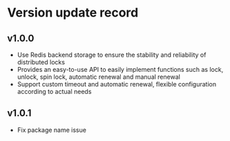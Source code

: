 # Version update record

## v1.0.0
- Use Redis backend storage to ensure the stability and reliability of distributed locks
- Provides an easy-to-use API to easily implement functions such as lock, unlock, spin lock, automatic renewal and manual renewal
- Support custom timeout and automatic renewal, flexible configuration according to actual needs

## v1.0.1
- Fix package name issue